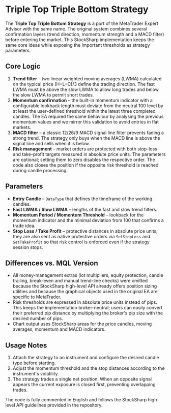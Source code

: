 # Triple Top Triple Bottom Strategy

The **Triple Top Triple Bottom Strategy** is a port of the MetaTrader Expert Advisor with the same name. The original system
combines several confirmation layers (trend direction, momentum strength and a MACD filter) before entering the market. This
StockSharp implementation keeps the same core ideas while exposing the important thresholds as strategy parameters.

## Core Logic

1. **Trend filter** – two linear weighted moving averages (LWMA) calculated on the typical price (H+L+C)/3 define the trading
direction. The fast LWMA must be above the slow LWMA to allow long trades and below the slow LWMA to permit short trades.
2. **Momentum confirmation** – the built-in momentum indicator with a configurable lookback length must deviate from the neutral
   100 level by at least the user-defined threshold within the latest three completed candles. The EA required the same behaviour
   by analysing the previous momentum values and we mirror this validation to avoid entries in flat markets.
3. **MACD filter** – a classic 12/26/9 MACD signal line filter prevents fading a strong trend. The strategy only buys when the
   MACD line is above the signal line and sells when it is below.
4. **Risk management** – market orders are protected with both stop-loss and take-profit targets measured in absolute price units.
   The parameters are optional; setting them to zero disables the respective order. The code also closes the position if the
   opposite risk threshold is reached during candle processing.

## Parameters

- **Entry Candle** – `DataType` that defines the timeframe of the working candles.
- **Fast LWMA / Slow LWMA** – lengths of the fast and slow trend filters.
- **Momentum Period / Momentum Threshold** – lookback for the momentum indicator and the minimal deviation from 100 that confirms
  a trade idea.
- **Stop Loss / Take Profit** – protective distances in absolute price units; they are also sent as native protective orders via
  `SetStopLoss` and `SetTakeProfit` so that risk control is enforced even if the strategy session stops.

## Differences vs. MQL Version

- All money-management extras (lot multipliers, equity protection, candle trailing, break-even and manual trend-line checks) were
  omitted because the StockSharp high-level API already offers position sizing utilities and because the graphical objects used in
  the original EA are specific to MetaTrader.
- Risk thresholds are expressed in absolute price units instead of pips. This keeps the implementation broker-neutral; users can
  easily convert their preferred pip distance by multiplying the broker's pip size with the desired number of pips.
- Chart output uses StockSharp areas for the price candles, moving averages, momentum and MACD indicators.

## Usage Notes

1. Attach the strategy to an instrument and configure the desired candle type before starting.
2. Adjust the momentum threshold and the stop distances according to the instrument's volatility.
3. The strategy trades a single net position. When an opposite signal appears the current exposure is closed first, preventing
   overlapping trades.

The code is fully commented in English and follows the StockSharp high-level API guidelines provided in the repository.
